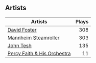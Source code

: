 ## Artists
Artists | Plays 
----- | -----: 
[David Foster](/artists/david-foster-58573) | 308
[Mannheim Steamroller](/artists/mannheim-steamroller-39605) | 303
[John Tesh](/artists/john-tesh-17592) | 135
[Percy Faith & His Orchestra](/artists/percy-faith-his-orchestra-20216) | 11

